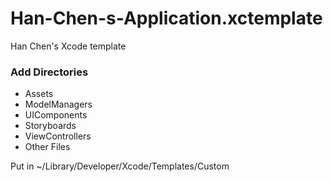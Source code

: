 # Han-Chen-s-Application.xctemplate
Han Chen's Xcode template

### Add Directories ###
* Assets
* ModelManagers
* UIComponents
* Storyboards
* ViewControllers
* Other Files

Put in ~/Library/Developer/Xcode/Templates/Custom
